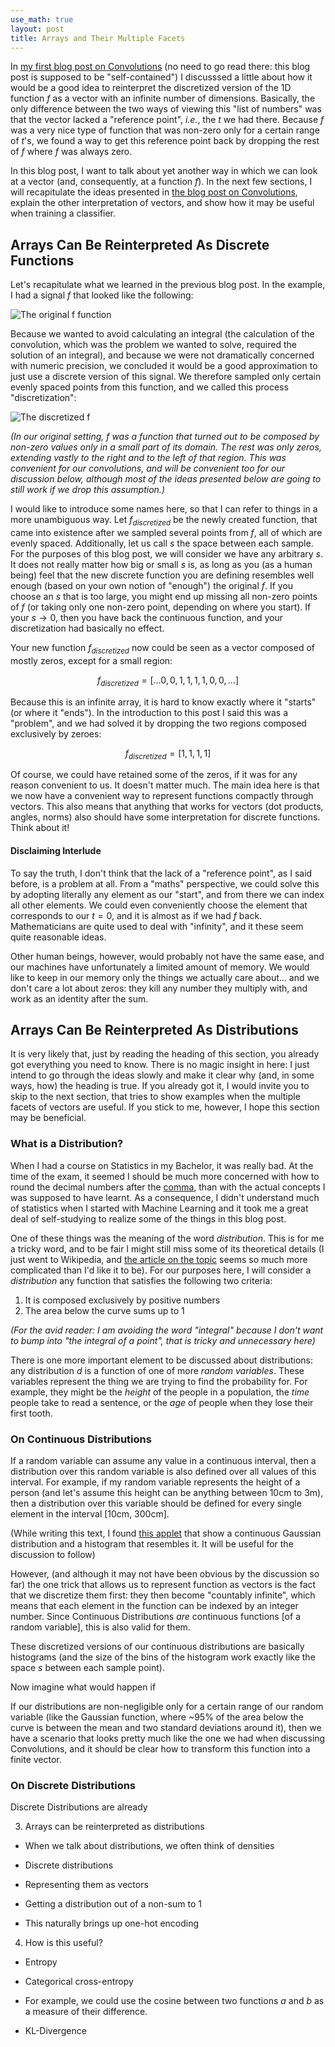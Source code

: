 ```yaml
---
use_math: true
layout: post
title: Arrays and Their Multiple Facets
---
```


In
[my first blog post on Convolutions](https://vaulttech.github.io/2017/08/12/what-are-convolutions/)
(no need to go read there: this blog post is supposed to be
"self-contained")
I discusssed a little about how it would be a good idea to reinterpret
the discretized version of the 1D function $f$ as a vector with an
infinite number of dimensions. Basically, the only difference between
the two ways of viewing this "list of numbers" was that the vector
lacked a "reference point", _i.e._, the $t$ we had there. Because $f$
was a
very nice type of function that was non-zero only for a certain range
of $t$'s, we found a way to get this reference point back by dropping
the rest of $f$ where $f$ was always zero.

In this blog post, I want to talk about yet another way in which we
can look at a vector (and, consequently, at a function $f$). In the
next few sections, I will recapitulate the ideas presented in
[the blog post on Convolutions](https://vaulttech.github.io/2017/08/12/what-are-convolutions/),
explain the other interpretation of vectors, and show how it may be
useful when training a classifier.


Arrays Can Be Reinterpreted As Discrete Functions
-------------------------------------------------

Let's recapitulate what we learned in the previous blog post. In the
example, I had a signal $f$ that looked like the following:

![The original f function](/public/...)

Because we wanted to avoid calculating an integral (the calculation
of the convolution, which was the problem we wanted to solve,
required the solution of an integral), and because we
were not dramatically concerned with numeric precision, we concluded
it would be a good approximation to just use a discrete version of
this signal. We therefore sampled only certain evenly spaced points
from this function, and we called this process "discretization":

![The discretized f](/public/...)

_(In our original setting, $f$ was a function that turned out to be
composed by non-zero values only in a small part of its domain. The
rest was only zeros, extending vastly to the right and to the left
of that region. This was convenient for our convolutions, and will
be convenient too for our discussion below, although most of the
ideas presented below are going to still work if we drop this
assumption.)_

I would like to introduce some names here, so that I can refer to
things in a more unambiguous way. Let $f_{discretized}$ be the newly
created function, that came into existence after we sampled several
points from $f$, all of which are evenly spaced. Additionally, let
us call $s$ the space between each sample. For the purposes of
this blog post, we will consider we have any arbitrary $s$. It does
not really matter how big or small $s$ is, as long as you (as a
human being) feel that the new discrete function you are defining
resembles well enough (based on your own notion of "enough") the
original $f$. If you choose an $s$ that is too large, you might
end up missing all non-zero points of $f$ (or taking only
one non-zero point, depending on where you start). If your
$s \to 0$, then you have back the continuous function, and your
discretization had basically no effect.

Your new function $f_{discretized}$ now could be seen as a vector
composed of mostly zeros, except for a small region:

$$
f_{discretized} = [\dots 0, 0, 1, 1, 1, 1, 0, 0, \dots]
$$

Because this is an infinite array, it is hard to know exactly where
it "starts" (or where it "ends"). In the introduction to this post I
said this was a "problem", and we had solved it by dropping
the two regions composed exclusively by zeroes:

$$
f_{discretized} = [1, 1, 1, 1]
$$

Of course, we could have retained some of the zeros, if it was for
any reason convenient to us. It doesn't matter much. The main idea
here is that we now have a convenient way to represent functions
compactly through vectors. This also means that anything that works
for vectors (dot products, angles, norms) also should have some
interpretation for discrete functions. Think about it!


#### Disclaiming Interlude

To say the truth, I don't think that the lack of a "reference point",
as I said before, is a problem at all. From a
"maths" perspective, we could solve this by adopting literally any
element as our "start", and from there we can index all other
elements. We could even conveniently choose the element that
corresponds to our $t = 0$, and it is almost as if we had $f$ back.
Mathematicians are quite used to deal with "infinity", and
it these seem quite reasonable ideas.

Other human beings, however, would probably not have the same ease,
and our machines have unfortunately a limited amount of memory. We
would like to keep in our memory only the things we actually care
about... and we don't care a lot about zeros: they kill any number
they multiply with, and work as an identity after the sum.


Arrays Can Be Reinterpreted As Distributions
--------------------------------------------

It is very likely that, just by reading the heading of this section,
you already got everything you need to know. There is no magic
insight in here: I just intend to go through the ideas slowly and
make it clear why (and, in some ways, how) the heading is true.
If you already got it, I would invite you to skip to the next section,
that tries to show examples when the multiple facets of vectors are
useful. If you stick to me, however, I hope this section may be
beneficial.


### What is a Distribution?

When I had a course on Statistics in my Bachelor, it was really bad.
At the time of the exam, it seemed I should be much more concerned
with how to round the decimal numbers after the
[comma](https://en.wikipedia.org/wiki/Decimal_mark), than with the
actual concepts I was supposed to have learnt.
As a consequence, I didn't understand much of statistics when I
started with Machine Learning and it took me a great deal of
self-studying to realize some of the things in this blog post.

One of these things was the meaning of the word _distribution_. This
is for me a tricky word, and to be fair I might still miss some of its
theoretical details (I just went to Wikipedia, and
[the article on the topic](https://en.wikipedia.org/wiki/Probability_distribution)
seems so much more complicated than I'd like it to be). For our
purposes here, I will consider a _distribution_ any function that
satisfies the following two criteria:

 1. It is composed exclusively by positive numbers
 2. The area below the curve sums up to 1

_(For the avid reader: I am avoiding the word "integral"
because I don't want to bump into "the integral of a point", that is
tricky and unnecessary here)_

There is one more important element to be discussed about
distributions: any distribution $d$ is a function of one of more
_random variables_. These variables represent the thing we are trying
to find the probability for. For example, they might be the _height_
of the people in a population, the _time_ people take to read a
sentence, or the _age_ of people when they lose their first tooth.


### On Continuous Distributions

If a random variable can assume any value in a continuous interval,
then a distribution over this random variable is also defined
over all values of this interval. For example, if my random variable
represents the height of a person (and let's assume this height can be
anything between 10cm to 3m), then a distribution over this variable
should be defined for every single element in the interval
[10cm, 300cm].

(While writing this text, I found
[this applet](http://www.shodor.org/interactivate/activities/NormalDistribution/)
that show a continuous Gaussian distribution and a histogram that
resembles it. It will be useful for the discussion to follow)

However, (and although it may not have been obvious by the discussion
so far) the one
trick that allows us to represent function as vectors is the fact
that we discretize them first: they then become "countably infinite",
which means that each element in the function can be indexed by an
integer number. Since Continuous Distributions _are_ continuous
functions [of a random variable], this is also valid for them.


These discretized versions of our continuous distributions are
basically histograms (and the size of the bins of the histogram
work exactly like the space $s$ between each sample point).

Now imagine what would happen if 

If our distributions are non-negligible only for a certain range of our
random variable (like the Gaussian function, where ~95% of the area
below the curve is between the mean and two standard deviations
around it), then we have a scenario that looks pretty much like the
one we had when discussing Convolutions, and it should be clear how
to transform this function into a finite vector.


### On Discrete Distributions

Discrete Distributions are already 


3. Arrays can be reinterpreted as distributions

 * When we talk about distributions, we often think of densities

 * Discrete distributions

 * Representing them as vectors

 * Getting a distribution out of a non-sum to 1

 * This naturally brings up one-hot encoding






4. How is this useful?

  * Entropy

  * Categorical cross-entropy

  * For example, we could use the cosine between two functions $a$ and $b$ as a measure of their
difference. 

  * KL-Divergence


